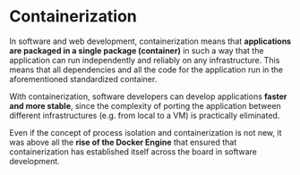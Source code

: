 # Containerization

In software and web development, containerization means that **applications are packaged in a single package (container)** in such a way that the application can run independently and reliably on any infrastructure. This means that all dependencies and all the code for the application run in the aforementioned standardized container.

With containerization, software developers can develop applications **faster and more stable**, since the complexity of porting the application between different infrastructures (e.g. from local to a VM) is practically eliminated.
  
Even if the concept of process isolation and containerization is not new, it was above all the **rise of the Docker Engine** that ensured that containerization has established itself across the board in software development.
